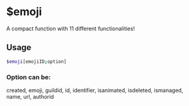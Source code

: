 # $emoji

A compact function with 11 different functionalities!

## Usage

```bash
$emoji[emojiID;option]
```

### Option can be:
created, emoji, guildid, id, identifier, isanimated, isdeleted, ismanaged, name, url, authorid